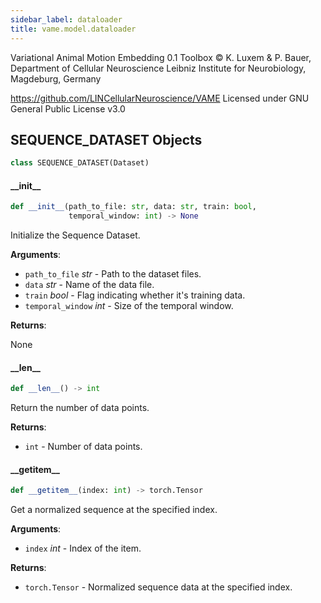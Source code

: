 ```yaml
---
sidebar_label: dataloader
title: vame.model.dataloader
---
```


Variational Animal Motion Embedding 0.1 Toolbox
© K. Luxem &amp; P. Bauer, Department of Cellular Neuroscience
Leibniz Institute for Neurobiology, Magdeburg, Germany

https://github.com/LINCellularNeuroscience/VAME
Licensed under GNU General Public License v3.0

## SEQUENCE\_DATASET Objects

```python
class SEQUENCE_DATASET(Dataset)
```

#### \_\_init\_\_

```python
def __init__(path_to_file: str, data: str, train: bool,
             temporal_window: int) -> None
```

Initialize the Sequence Dataset.

**Arguments**:

- `path_to_file` _str_ - Path to the dataset files.
- `data` _str_ - Name of the data file.
- `train` _bool_ - Flag indicating whether it&#x27;s training data.
- `temporal_window` _int_ - Size of the temporal window.
  

**Returns**:

  None

#### \_\_len\_\_

```python
def __len__() -> int
```

Return the number of data points.

**Returns**:

- `int` - Number of data points.

#### \_\_getitem\_\_

```python
def __getitem__(index: int) -> torch.Tensor
```

Get a normalized sequence at the specified index.

**Arguments**:

- `index` _int_ - Index of the item.
  

**Returns**:

- `torch.Tensor` - Normalized sequence data at the specified index.

